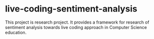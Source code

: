 # live-coding-sentiment-analysis
This project is research project. It provides a framework for research of sentiment analysis towards live coding approach in Computer Science education.
